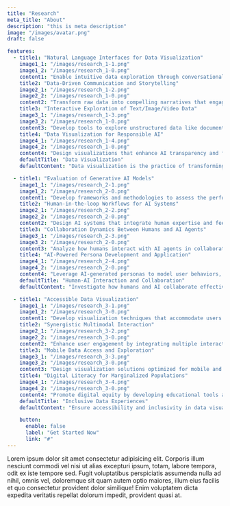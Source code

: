 ```yaml
---
title: "Research"
meta_title: "About"
description: "this is meta description"
image: "/images/avatar.png"
draft: false

features:
  - title1: "Natural Language Interfaces for Data Visualization"
    image1_1: "/images/research_1-1.png"
    image1_2: "/images/research_1-0.png"
    content1: "Enable intuitive data exploration through conversational interfaces. Users can interact with complex datasets using natural language commands. This approach lowers the barrier to data analysis and enhances accessibility."
    title2: "Data-Driven Communication and Storytelling"
    image2_1: "/images/research_1-2.png"
    image2_2: "/images/research_1-0.png"
    content2: "Transform raw data into compelling narratives that engage audiences. By integrating storytelling techniques, we enhance comprehension and retention. Our research focuses on dynamic, interactive, and visually rich data storytelling."
    title3: "Interactive Exploration of Text/Image/Video Data"
    image3_1: "/images/research_1-3.png"
    image3_2: "/images/research_1-0.png"
    content3: "Develop tools to explore unstructured data like documents, images, and videos. Interactive visualizations help users uncover patterns and insights. We focus on intuitive interfaces that simplify complex data interpretation."
    title4: "Data Visualization for Responsible AI"
    image4_1: "/images/research_1-4.png"
    image4_2: "/images/research_1-0.png"
    content4: "Design visualizations that enhance AI transparency and fairness. Our research helps detect biases and improve interpretability. We aim to build trust in AI decision-making through ethical visualization techniques."
    defaultTitle: "Data Visualization"
    defaultContent: "Data visualization is the practice of transforming raw data into graphical representations that are easy to understand, interpret, and act upon. It bridges the gap between complex datasets and meaningful insights, enabling researchers and stakeholders to make informed decisions."

  - title1: "Evaluation of Generative AI Models"
    image1_1: "/images/research_2-1.png"
    image1_2: "/images/research_2-0.png"
    content1: "Develop frameworks and methodologies to assess the performance, reliability, and interpretability of generative AI models. We focus on understanding their strengths, weaknesses, and biases through visualization techniques that make AI-generated content more transparent."
    title2: "Human-in-the-loop Workflows for AI Systems"
    image2_1: "/images/research_2-2.png"
    image2_2: "/images/research_2-0.png"
    content2: "Design AI systems that integrate human expertise and feedback throughout the decision-making process. We explore visualization-driven workflows that allow users to refine AI outputs, correct errors, and ensure more effective AI-assisted decision-making."
    title3: "Collaboration Dynamics Between Humans and AI Agents"
    image3_1: "/images/research_2-3.png"
    image3_2: "/images/research_2-0.png"
    content3: "Analyze how humans interact with AI agents in collaborative environments. We study trust, adaptability, and efficiency in human-AI teamwork and develop visualization tools that enhance communication and coordination between users and AI."
    title4: "AI-Powered Persona Development and Application"
    image4_1: "/images/research_2-4.png"
    image4_2: "/images/research_2-0.png"
    content4: "Leverage AI-generated personas to model user behaviors, preferences, and decision-making processes. Our research focuses on creating interpretable and adaptable AI personas that assist in user research, content personalization, and interactive system design."
    defaultTitle: "Human-AI Interaction and Collaboration"
    defaultContent: "Investigate how humans and AI collaborate effectively through visualization. Our research explores various aspects of human-AI interaction, ensuring that AI systems are designed with human needs and feedback in mind."

  - title1: "Accessible Data Visualization"
    image1_1: "/images/research_3-1.png"
    image1_2: "/images/research_3-0.png"
    content1: "Develop visualization techniques that accommodate users with varying abilities, including those with visual, cognitive, or motor impairments. We explore alternative representations, such as screen-reader-friendly designs, haptic feedback, and high-contrast visualizations, ensuring accessibility for all."
    title2: "Synergistic Multimodal Interaction"
    image2_1: "/images/research_3-2.png"
    image2_2: "/images/research_3-0.png"
    content2: "Enhance user engagement by integrating multiple interaction modalities, such as touch, voice, gesture, and haptics, into data exploration. Our research investigates how combining these inputs can improve data accessibility and usability across different user contexts."
    title3: "Mobile Data Access and Exploration"
    image3_1: "/images/research_3-3.png"
    image3_2: "/images/research_3-0.png"
    content3: "Design visualization solutions optimized for mobile and wearable devices, ensuring seamless access to data on the go. We focus on responsive layouts, adaptive interactions, and efficient rendering techniques to enhance mobile data exploration experiences."
    title4: "Digital Literacy for Marginalized Populations"
    image4_1: "/images/research_3-4.png"
    image4_2: "/images/research_3-0.png"
    content4: "Promote digital equity by developing educational tools and resources that improve data, visualization, and AI literacy for underserved communities. Our research aims to bridge the digital divide by providing intuitive, user-friendly interfaces that empower users to engage with data effectively."
    defaultTitle: "Inclusive Data Experiences"
    defaultContent: "Ensure accessibility and inclusivity in data visualization. Our research focuses on designing data experiences that are adaptable to diverse user needs, enabling equitable access to information regardless of ability, device, or background."

    button:
      enable: false
      label: "Get Started Now"
      link: "#"
---
```


Lorem ipsum dolor sit amet consectetur adipisicing elit. Corporis illum nesciunt commodi vel nisi ut alias excepturi ipsum, totam, labore tempora, odit ex iste tempore sed. Fugit voluptatibus perspiciatis assumenda nulla ad nihil, omnis vel, doloremque sit quam autem optio maiores, illum eius facilis et quo consectetur provident dolor similique! Enim voluptatem dicta expedita veritatis repellat dolorum impedit, provident quasi at.
